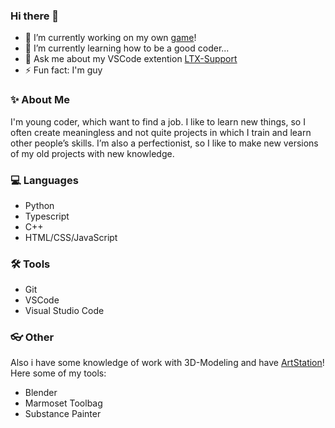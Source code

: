 ### Hi there 👋

- 🔭 I’m currently working on my own [game](https://discord.gg/K3Xvkym9Ke)!
- 🌱 I’m currently learning how to be a good coder...
- 💬 Ask me about my VSCode extention [LTX-Support](https://github.com/AziatkaVictor/ltx-support)
- ⚡ Fun fact: I'm guy

### ✨ About Me

I'm young coder, which want to find a job. I like to learn new things, so I often create meaningless and not quite projects in which I train and learn other people’s skills. I’m also a perfectionist, so I like to make new versions of my old projects with new knowledge.

### 💻 Languages

* Python
* Typescript
* C++
* HTML/CSS/JavaScript

### 🛠️ Tools

* Git
* VSCode
* Visual Studio Code

### 👓 Other

Also i have some knowledge of work with 3D-Modeling and have [ArtStation](https://www.artstation.com/aziatkavictor)! Here some of my tools:

* Blender
* Marmoset Toolbag
* Substance Painter
